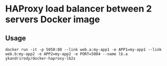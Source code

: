# HAProxy load balancer between 2 servers Docker image

## Usage
```
docker run -it -p 5050:80 --link web.a:my-app1 -e APP1=my-app1 --link web.b:my-app2 -e APP2=my-app2 -e PORT=5004 --name lb.a ykandrirody/docker-haproxy-lb2s
```

